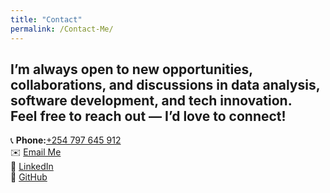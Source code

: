 ```yaml
---
title: "Contact"
permalink: /Contact-Me/
---
```

I’m always open to new opportunities, collaborations, and discussions in **data analysis**, **software development**, and **tech innovation**.  
Feel free to reach out — I’d love to connect!  
---
📞 **Phone:**[+254 797 645 912](tel:+254797645912)  
✉️ [Email Me](mailto:vkiokomutuku@gmail.com)  
💼 [LinkedIn](https://linkedin.com/in/victormutuku)  
🐙 [GitHub](https://github.com/Victor-Mutuku)
